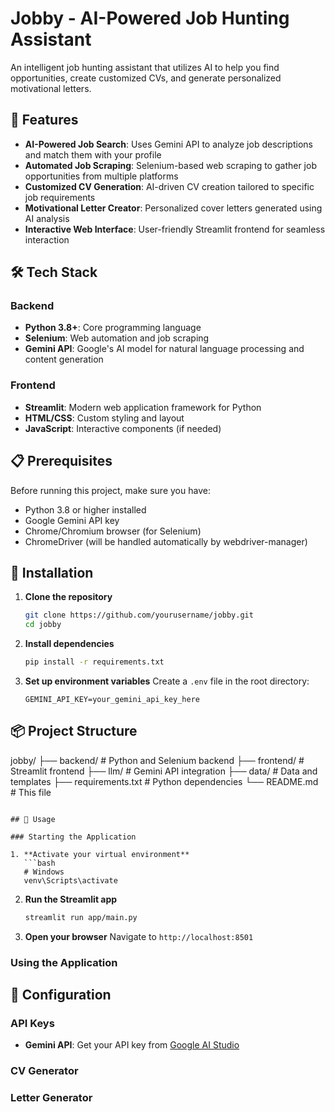# Jobby - AI-Powered Job Hunting Assistant

An intelligent job hunting assistant that utilizes AI to help you find opportunities, create customized CVs, and generate personalized motivational letters.

## 🚀 Features

- **AI-Powered Job Search**: Uses Gemini API to analyze job descriptions and match them with your profile
- **Automated Job Scraping**: Selenium-based web scraping to gather job opportunities from multiple platforms
- **Customized CV Generation**: AI-driven CV creation tailored to specific job requirements
- **Motivational Letter Creator**: Personalized cover letters generated using AI analysis
- **Interactive Web Interface**: User-friendly Streamlit frontend for seamless interaction

## 🛠️ Tech Stack

### Backend
- **Python 3.8+**: Core programming language
- **Selenium**: Web automation and job scraping
- **Gemini API**: Google's AI model for natural language processing and content generation

### Frontend
- **Streamlit**: Modern web application framework for Python
- **HTML/CSS**: Custom styling and layout
- **JavaScript**: Interactive components (if needed)

## 📋 Prerequisites

Before running this project, make sure you have:

- Python 3.8 or higher installed
- Google Gemini API key
- Chrome/Chromium browser (for Selenium)
- ChromeDriver (will be handled automatically by webdriver-manager)

## 🚀 Installation

1. **Clone the repository**
   ```bash
   git clone https://github.com/yourusername/jobby.git
   cd jobby
   ```

2. **Install dependencies**
   ```bash
   pip install -r requirements.txt
   ```

3. **Set up environment variables**
   Create a `.env` file in the root directory:
   ```env
   GEMINI_API_KEY=your_gemini_api_key_here
   ```

## 📦 Project Structure


jobby/
├── backend/                 # Python and Selenium backend
├── frontend/                # Streamlit frontend
├── llm/                     # Gemini API integration
├── data/                    # Data and templates
├── requirements.txt         # Python dependencies
└── README.md               # This file
```

## 🎯 Usage

### Starting the Application

1. **Activate your virtual environment**
   ```bash
   # Windows
   venv\Scripts\activate
   ```

2. **Run the Streamlit app**
   ```bash
   streamlit run app/main.py
   ```

3. **Open your browser**
   Navigate to `http://localhost:8501`

### Using the Application

## 🔧 Configuration

### API Keys
- **Gemini API**: Get your API key from [Google AI Studio](https://makersuite.google.com/app/apikey)

### CV Generator

### Letter Generator
